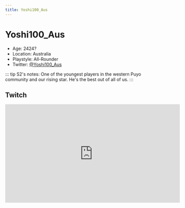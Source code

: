 ```yaml
---
title: Yoshi100_Aus
---
```

# Yoshi100_Aus
* Age: 2424?
* Location: Australia
* Playstyle: All-Rounder
* Twitter: [@Yoshi100_Aus](https://twitter.com/yoshi100_aus)

::: tip S2's notes:
One of the youngest players in the western Puyo community and our rising star. He's the best out of all of us.
:::

## Twitch
<iframe
    src="https://player.twitch.tv/?channel=yoshi100_aus"
    height="315"
    width="560"
    frameborder="0"
    scrolling="no"
    allowfullscreen="true">
</iframe>